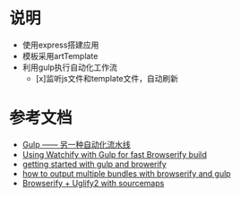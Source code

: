 # 说明
- 使用express搭建应用
- 模板采用artTemplate
- 利用gulp执行自动化工作流
	- [x]监听js文件和template文件，自动刷新

# 参考文档
- [Gulp —— 另一种自动化流水线](http://zhuanlan.zhihu.com/TLA42/19691575)
- [Using Watchify with Gulp for fast Browserify build](https://truongtx.me/2014/08/06/using-watchify-with-gulp-for-fast-browserify-build/)
- [getting started with gulp and browerify](http://justinjohnson.org/javascript/getting-started-with-gulp-and-browserify/)
- [how to output multiple bundles with browserify and gulp](http://stackoverflow.com/questions/23835898/how-to-output-multiple-bundles-with-browserify-and-gulp)
- [Browserify + Uglify2 with sourcemaps](https://github.com/gulpjs/gulp/blob/master/docs/recipes/browserify-uglify-sourcemap.md)
